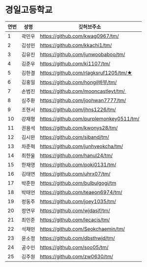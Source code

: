 # 경일고등학교 

|연번|성명|깃허브주소|
|---|---|---| 
|1|곽민우|https://github.com/kwag0967/tm/|
|2|김성민|https://github.com/kkachi1/tm/|
|3|김유진|https://github.com/junwoobaboo/tm/|
|4|김준우|https://github.com/ki1107/tm/|
|5|김한결|https://github.com/rlagksruf1205/tm/★|
|6|김홍일|https://github.com/hongil바부/tm/|
|7|손범진|https://github.com/mooncastleyt/tm/ |
|8|심주환|https://github.com/joohwan7777/tm/|
|9|조현서|https://github.com/jhns1226/tm/|
|10|강재형|https://github.com/purplemonkey0511/tm/|
|11|권용석|https://github.com/kwonys28/tm/|
|12|김시완|https://github.com/siband/tm/|
|13|차준혁|https://github.com/junhyeokcha/tm/|
|14|최한울|https://github.com/hanul24/tm/|
|15|한재영|https://github.com/poki0131/tm/|
|16|김태연|https://github.com/uhrx07/tm/|
|17|박준한|https://github.com/bulbulgogi/tm|
|18|박태언|https://github.com/teaeon6974/tm/|
|19|정동주|https://github.com/joey1035/tm/|
|20|정연우|https://github.com/wjdasjf/tm/|
|21|최민준|https://github.com/lecacis/tm/|
|22|석채민|https://github.com/Seokchaemin/tm/|
|23|윤소정|https://github.com/dbsthwjd/tm/|
|24|공수인|https://github.com/soo05/tm/|
|25|김주원|https://github.com/zw0630/tm/|
